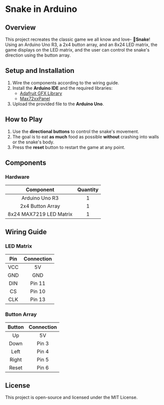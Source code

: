# Snake in Arduino

## Overview

This project recreates the classic game we all know and love- 🐍**Snake**! Using an Arduino Uno R3, a 2x4 button array, and an 8x24 LED matrix, the game displays on the LED matrix, and the user can control the snake's direction using the button array.

## Setup and Installation
1. Wire the components according to the wiring guide.
2. Install the **Arduino IDE** and the required libraries:
   - [Adafruit GFX Library](https://github.com/adafruit/Adafruit-GFX-Library)
   - [Max72xxPanel](https://github.com/markruys/arduino-Max72xxPanel?tab=readme-ov-file)
4. Upload the provided file to the **Arduino Uno**.

## How to Play
1. Use the **directional buttons** to control the snake's movement.
2. The goal is to eat **as much** food as possible **without** crashing into walls or the snake's body.
3. Press the **reset** button to restart the game at any point.

## Components

### Hardware
Component | Quantity
:-:|:-:
Arduino Uno R3|1
2x4 Button Array|1
8x24 MAX7219 LED Matrix|1

## Wiring Guide

### LED Matrix
Pin | Connection
:-:|:-:
VCC|5V
GND|GND
DIN|Pin 11
CS|Pin 10
CLK|Pin 13

### Button Array
Button | Connection
:-:|:-:
Up|5V
Down|Pin 3
Left|Pin 4
Right|Pin 5
Reset|Pin 6

## License
This project is open-source and licensed under the MIT License.
